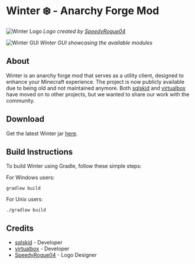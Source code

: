 # Winter ❄️ - Anarchy Forge Mod

![Winter Logo](path/to/logo/image)
*Logo created by [SpeedyRogue04](https://github.com/SpeedyRogue04)*

![Winter GUI](path/to/gui/image)
*Winter GUI showcasing the available modules*

## About

Winter is an anarchy forge mod that serves as a utility client, designed to enhance your Minecraft experience. The project is now publicly available due to being old and not maintained anymore. Both [sqlskid](https://github.com/sqlskid) and [virtualbox](https://github.com/sqlskid) have moved on to other projects, but we wanted to share our work with the community.

## Download

Get the latest Winter jar [here](path/to/download/jar).

## Build Instructions

To build Winter using Gradle, follow these simple steps:

For Windows users:

```
gradlew build
```

For Unix users:
```
./gradlew build
```


## Credits

- [sqlskid](https://github.com/sqlskid) - Developer
- [virtualbox](https://github.com/sqlskid) - Developer
- [SpeedyRogue04](https://github.com/SpeedyRogue04) - Logo Designer
